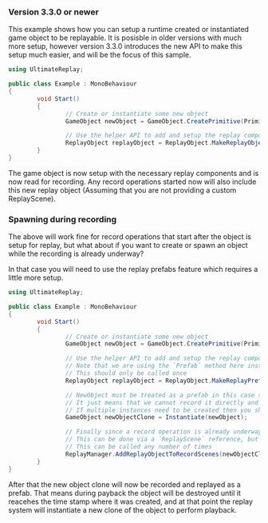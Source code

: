 ### Version 3.3.0 or newer

This example shows how you can setup a runtime created or instantiated game object to be replayable. 
It is posisble in older versions with much more setup, however version 3.3.0 introduces the new API to make this setup much easier, and will be the focus of this sample. 

```cs
using UltimateReplay;

public class Example : MonoBehaviour
{
        void Start()
        {
                // Create or instantiate some new object
                GameObject newObject = GameObject.CreatePrimitive(PrimitiveType.Cube);

                // Use the helper API to add and setup the replay components - we can add as many as we like
                ReplayObject replayObject = ReplayObject.MakeReplayObject(newObject, typeof(ReplayTransform), typeof(ReplayAnimator));
        }
}
```

The game object is now setup with the necessary replay components and is now read for recording. 
Any record operations started now will also include this new replay object (Assuming that you are not providing a custom ReplayScene).

### Spawning during recording
The above will work fine for record operations that start after the object is setup for replay, but what about if you want to create or spawn an object while the recording is already underway?

In that case you will need to use the replay prefabs feature which requires a little more setup.

```cs
using UltimateReplay;

public class Example : MonoBehaviour
{
        void Start()
        {
                // Create or instantiate some new object
                GameObject newObject = GameObject.CreatePrimitive(PrimitiveType.Cube);

                // Use the helper API to add and setup the replay components - we can add as many as we like
                // Note that we are using the `Prefab` method here instead which performs extra setup such as registering with the replay manager
                // This should only be called once
                ReplayObject replayObject = ReplayObject.MakeReplayPrefab(newObject, typeof(ReplayTransform), typeof(ReplayAnimator));

                // NewObject must be treated as a prefab in this case since it was registered as a prefab with the replay manager
                // It just means that we cannot record it directly and instead should create a clone instance
                // If multiple instances need to be created then you should store `newObject` like a prefab so that it can be cloned for each new object you need to add.
                GameObject newObjectClone = Instantiate(newObject);

                // Finally since a record operation is already underway, we will need to manually inform the replay system that we want to add a new object to be recorded.
                // This can be done via a `ReplayScene` reference, but there are also a number of helper methods that can be used to make this easy
                // This can be called any number of times 
                ReplayManager.AddReplayObjectToRecordScenes(newObjectClone);
        }
}
```

After that the new object clone will now be recorded and replayed as a prefab. That means during payback the object will be destroyed until it reacehes the time stamp where it was created,
and at that point the replay system will instantiate a new clone of the object to perform playback.
